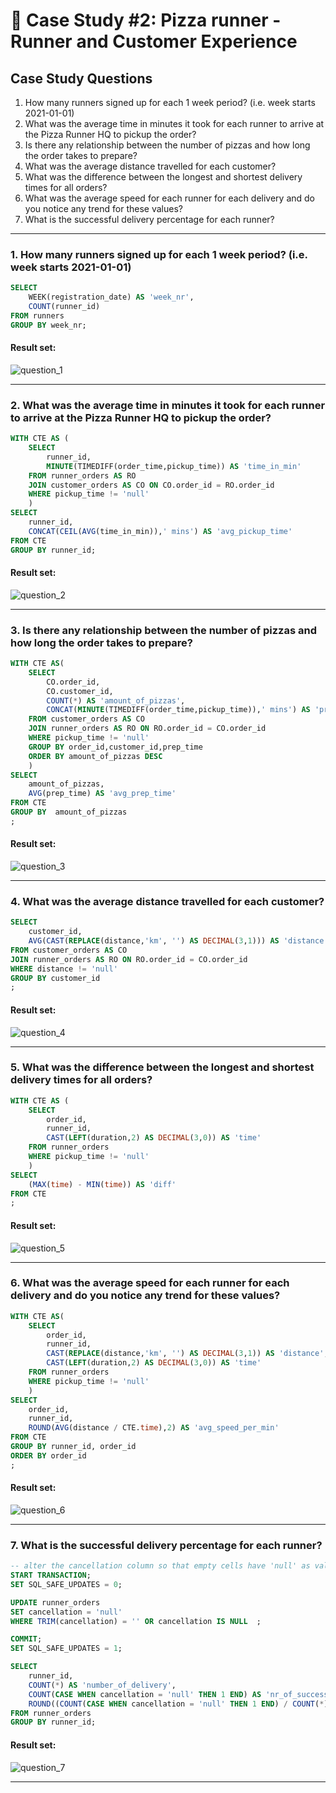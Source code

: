 # :pizza: Case Study #2: Pizza runner - Runner and Customer Experience

## Case Study Questions

1. How many runners signed up for each 1 week period? (i.e. week starts 2021-01-01)
2. What was the average time in minutes it took for each runner to arrive at the Pizza Runner HQ to pickup the order?
3. Is there any relationship between the number of pizzas and how long the order takes to prepare?
4. What was the average distance travelled for each customer?
5. What was the difference between the longest and shortest delivery times for all orders?
6. What was the average speed for each runner for each delivery and do you notice any trend for these values?
7. What is the successful delivery percentage for each runner?

***

###  1. How many runners signed up for each 1 week period? (i.e. week starts 2021-01-01)

```sql
SELECT 
	WEEK(registration_date) AS 'week_nr',
    COUNT(runner_id)
FROM runners
GROUP BY week_nr; 
``` 
	
#### Result set:

![question_1](https://github.com/user-attachments/assets/bfcdd6ac-4dd6-4079-9853-a4ece10c0cc7)

***

###  2. What was the average time in minutes it took for each runner to arrive at the Pizza Runner HQ to pickup the order?

```sql
WITH CTE AS ( 
	SELECT 
		runner_id, 
		MINUTE(TIMEDIFF(order_time,pickup_time)) AS 'time_in_min'
	FROM runner_orders AS RO 
    JOIN customer_orders AS CO ON CO.order_id = RO.order_id
    WHERE pickup_time != 'null'
	)
SELECT
	runner_id,
	CONCAT(CEIL(AVG(time_in_min)),' mins') AS 'avg_pickup_time'
FROM CTE
GROUP BY runner_id; 
``` 
	
#### Result set:
![question_2](https://github.com/user-attachments/assets/a3a87056-3e97-427a-814b-b985af6adcea)

***

###  3. Is there any relationship between the number of pizzas and how long the order takes to prepare?

```sql
WITH CTE AS(
	SELECT
		CO.order_id, 
		CO.customer_id,
		COUNT(*) AS 'amount_of_pizzas',
		CONCAT(MINUTE(TIMEDIFF(order_time,pickup_time)),' mins') AS 'prep_time'
	FROM customer_orders AS CO
	JOIN runner_orders AS RO ON RO.order_id = CO.order_id
	WHERE pickup_time != 'null'
	GROUP BY order_id,customer_id,prep_time
	ORDER BY amount_of_pizzas DESC
	)
SELECT
	amount_of_pizzas, 
    AVG(prep_time) AS 'avg_prep_time'
FROM CTE
GROUP BY  amount_of_pizzas
;
``` 
	
#### Result set:

![question_3](https://github.com/user-attachments/assets/577442cf-8a9c-4159-ad5a-62dca82ee8b0)

***

###  4. What was the average distance travelled for each customer?

```sql
SELECT 
	customer_id,
	AVG(CAST(REPLACE(distance,'km', '') AS DECIMAL(3,1))) AS 'distance'
FROM customer_orders AS CO
JOIN runner_orders AS RO ON RO.order_id = CO.order_id
WHERE distance != 'null'
GROUP BY customer_id
;
``` 
	
#### Result set:

![question_4](https://github.com/user-attachments/assets/c4e13fd8-ff63-4907-8601-4b2735d05f22)

***

###  5. What was the difference between the longest and shortest delivery times for all orders?

```sql
WITH CTE AS (
	SELECT
		order_id, 
		runner_id,
		CAST(LEFT(duration,2) AS DECIMAL(3,0)) AS 'time'
	FROM runner_orders
	WHERE pickup_time != 'null'
	) 
SELECT 
	(MAX(time) - MIN(time)) AS 'diff'
FROM CTE
;
``` 
	
#### Result set:

![question_5](https://github.com/user-attachments/assets/24a28d64-8eb5-45d2-a0fb-112879089e03)

***

###  6. What was the average speed for each runner for each delivery and do you notice any trend for these values?

```sql
WITH CTE AS(
	SELECT
		order_id, 
		runner_id,
		CAST(REPLACE(distance,'km', '') AS DECIMAL(3,1)) AS 'distance',
		CAST(LEFT(duration,2) AS DECIMAL(3,0)) AS 'time'
	FROM runner_orders
	WHERE pickup_time != 'null'
	)
SELECT
	order_id,
    runner_id,
	ROUND(AVG(distance / CTE.time),2) AS 'avg_speed_per_min'
FROM CTE
GROUP BY runner_id, order_id
ORDER BY order_id
;
``` 
	
#### Result set:

![question_6](https://github.com/user-attachments/assets/341d66b0-2559-4df3-a9db-28288e1d8229)

***

###  7. What is the successful delivery percentage for each runner?

```sql
-- alter the cancellation column so that empty cells have 'null' as value
START TRANSACTION;
SET SQL_SAFE_UPDATES = 0;

UPDATE runner_orders
SET cancellation = 'null'
WHERE TRIM(cancellation) = '' OR cancellation IS NULL  ;

COMMIT;
SET SQL_SAFE_UPDATES = 1;

SELECT
	runner_id,
	COUNT(*) AS 'number_of_delivery',
    COUNT(CASE WHEN cancellation = 'null' THEN 1 END) AS 'nr_of_successful_delivery',
    ROUND((COUNT(CASE WHEN cancellation = 'null' THEN 1 END) / COUNT(*)) * 100,1) AS 'success_rate'
FROM runner_orders
GROUP BY runner_id;
``` 
	
#### Result set:

![question_7](https://github.com/user-attachments/assets/9619408c-44d8-4ab1-9969-aa5389aa8920)

***


